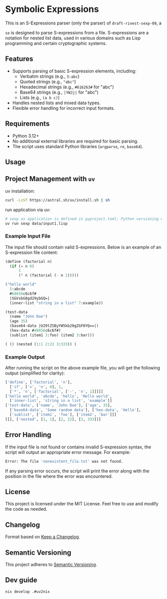 # Symbolic Expressions

This is an S-Expressions parser (only the parser) of `draft-rivest-sexp-09`, a

`se` is designed to parse S-expressions from a file. S-expressions are a
notation for nested list data, used in various domains such as Lisp programming
and certain cryptographic systems.

## Features

- Supports parsing of basic S-expression elements, including:
  - Verbatim strings (e.g., `3:abc`)
  - Quoted strings (e.g., `"abc"`)
  - Hexadecimal strings (e.g., `#616263#` for "abc")
  - Base64 strings (e.g., `|YWJj|` for "abc")
  - Lists (e.g., `(a b c)`)
- Handles nested lists and mixed data types.
- Flexible error handling for incorrect input formats.

## Requirements

- Python 3.12+
- No additional external libraries are required for basic parsing.
- The script uses standard Python libraries (`argparse`, `re`, `base64`).

## Usage

## Project Management with `uv`

uv installation:

```bash
curl -LsSf https://astral.sh/uv/install.sh | sh
```

run application via uv:

```bash
# sexp as application is defined in pyproject.toml; Python versioning will be handled by uv>=0.4.5.
uv run sexp data/input1.lisp
```

### Example Input File

The input file should contain valid S-expressions. Below is an example
of an S-expression file content:

```lisp
(define (factorial n)
  (if (= n 0)
      1
      (* n (factorial (- n 1)))))

("hello world"
  5:abcde
  #68656c6c6f#
  |SGVsbG8gd29ybGQ=|
  (inner-list "string in a list" 7:example))

(test-data
  (name "John Doe")
  (age 35)
  (base64-data |U29tZSByYW5kb20gZGF0YQ==|)
  (hex-data #48656c6c6f#)
  (sublist (item1 3:foo) (item2 3:bar)))

( () (nested (1:1 2:22 3:333)) )
```

### Example Output

After running the script on the above example file, you will get the
following output (simplified for clarity):

```python
['define', ['factorial', 'n'],
  ['if', ['=', 'n', 0], 1,
  ['*', 'n', ['factorial', ['-', 'n', 1]]]]]
['hello world', 'abcde', 'hello', 'Hello world',
  ['inner-list', 'string in a list', 'example']]
['test-data', ['name', 'John Doe'], ['age', 35],
  ['base64-data', 'Some random data'], ['hex-data', 'Hello'],
  ['sublist', ['item1', 'foo'], ['item2', 'bar']]]
[[], ['nested', [1, 1], [2, 22], [3, 333]]]
```

## Error Handling

If the input file is not found or contains invalid S-expression syntax,
the script will output an appropriate error message. For example:

```bash
Error: The file 'nonexistent_file.txt' was not found.
```

If any parsing error occurs, the script will print the error along
with the position in the file where the error was encountered.

## License

This project is licensed under the MIT License. Feel free to use
and modify the code as needed.

## Changelog

Format based on [Keep a Changelog](https://keepachangelog.com/en/1.1.0/).

## Semantic Versioning

This project adheres to [Semantic Versioning](https://semver.org/spec/v2.0.0.html).

## Dev guide

```bash
nix develop .#uv2nix
```

